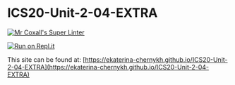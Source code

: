 # ICS20-Unit-2-04-EXTRA

[![Mr Coxall's Super Linter](https://github.com/ekaterina-chernykh/ICS20-Unit-2-04-EXTRA/workflows/Mr%20Coxall's%20Super%20Linter/badge.svg)](https://github.com/ekaterina-chernykh/ICS20-Unit-2-04-EXTRA/actions/)

[![Run on Repl.it](https://repl.it/badge/github/ekaterina-chernykh/ICS20-Unit-2-04-EXTRA)](https://repl.it/github/ekaterina-chernykh/ICS20-Unit-2-04-EXTRA)

This site can be found at: [https://ekaterina-chernykh.github.io/ICS20-Unit-2-04-EXTRA](https://ekaterina-chernykh.github.io/ICS20-Unit-2-04-EXTRA)
